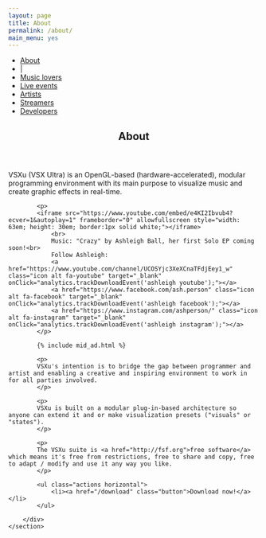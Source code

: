 ```yaml
---
layout: page
title: About
permalink: /about/
main_menu: yes
---
```

<div id="main" class="alt">
    <section id="one">
        <div class="inner">
            <ul class="actions horizontal">
                <li><a href="/about" class="button special">About</a></li>
                <li>|</li>
                <li><a href="/about/music-lovers" class="button">Music lovers</a></li>
                <li><a href="/about/live-events" class="button">Live events</a></li>
                <li><a href="/about/artists" class="button">Artists</a></li>
                <li><a href="/about/streamers" class="button">Streamers</a></li>
                <li><a href="/about/developers" class="button">Developers</a></li>
            </ul>
            <header class="major">
                <h1>About</h1>
            </header>
            <p>
            VSXu (VSX Ultra) is an OpenGL-based (hardware-accelerated), modular programming environment with its main purpose to visualize music and create graphic effects in real-time.
            </p>

            <p>
            <iframe src="https://www.youtube.com/embed/e4KI2Ibvub4?ecver=1&autoplay=1" frameborder="0" allowfullscreen style="width: 63em; height: 30em; border:1px solid white;"></iframe>
                <br>
                Music: "Crazy" by Ashleigh Ball, her first Solo EP coming soon!<br>
                Follow Ashleigh: 
                <a href="https://www.youtube.com/channel/UCOSYjc3XeXCnaTFdjEey1_w" class="icon alt fa-youtube" target="_blank" onClick="analytics.trackDownloadEvent('ashleigh youtube');"></a>
                <a href="https://www.facebook.com/ash.person" class="icon alt fa-facebook" target="_blank" onClick="analytics.trackDownloadEvent('ashleigh facebook');"></a>
                <a href="https://www.instagram.com/ashperson/" class="icon alt fa-instagram" target="_blank" onClick="analytics.trackDownloadEvent('ashleigh instagram');"></a>
            </p>
            
            {% include mid_ad.html %}
            
            <p>
            VSXu's intention is to bridge the gap between programmer and artist and enabling a creative and inspiring environment to work in for all parties involved.
            </p>
            
            <p>
            VSXu is built on a modular plug-in-based architecture so anyone can extend it and or make visualization presets ("visuals" or "states").
            </p>
            
            <p>
            The VSXu suite is <a href="http://fsf.org">free software</a> which means it's free from restrictions, free to share and copy, free to adapt / modify and use it any way you like.
            </p>
            
            <ul class="actions horizontal">
                <li><a href="/download" class="button">Download now!</a></li>
            </ul>

        </div>
    </section>
</div>
